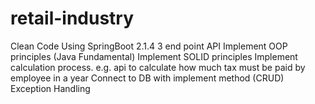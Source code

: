 # retail-industry

Clean Code
Using SpringBoot 2.1.4
3 end point API
Implement OOP principles (Java Fundamental)
Implement SOLID principles
Implement calculation process. e.g. api to calculate how much tax must be paid by employee in a year
Connect to DB with implement method (CRUD)
Exception Handling
